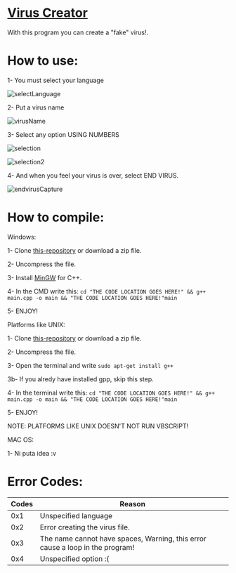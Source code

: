 # [Virus Creator](https://github.com/CosmoXDD/Fake-Virus-Creator)

With this program you can create a "fake" virus!.

# How to use:

1- You must select your language

![selectLanguage](https://raw.githubusercontent.com/CosmoXDD/Prank-Virus-Creator/master/img/1.PNG)

2- Put a virus name

![virusName](https://raw.githubusercontent.com/CosmoXDD/Prank-Virus-Creator/master/img/2.PNG)

3- Select any option USING NUMBERS

![selection](https://raw.githubusercontent.com/CosmoXDD/Prank-Virus-Creator/master/img/3.PNG)

![selection2](https://raw.githubusercontent.com/CosmoXDD/Prank-Virus-Creator/master/img/4.PNG)

4- And when you feel your virus is over, select END VIRUS.

![endvirusCapture](https://raw.githubusercontent.com/CosmoXDD/Prank-Virus-Creator/master/img/5.PNG)

# How to compile:


Windows: 

1- Clone [this-repository](https://github.com/CosmoXDD/Virus-Creator/archive/master.zip) or download a zip file.

2- Uncompress the file.

3- Install [MinGW](http://www.mingw.org/) for C++.

4- In the CMD write this: ```cd "THE CODE LOCATION GOES HERE!" && g++ main.cpp -o main && "THE CODE LOCATION GOES HERE!"main```

5- ENJOY!


Platforms like UNIX: 

1- Clone [this-repository](https://github.com/CosmoXDD/Virus-Creator/archive/master.zip) or download a zip file.

2- Uncompress the file.

3- Open the terminal and write ```sudo apt-get install g++```

3b- If you alredy have installed gpp, skip this step.

4- In the terminal write this: ```cd "THE CODE LOCATION GOES HERE!" && g++ main.cpp -o main && "THE CODE LOCATION GOES HERE!"main```

5- ENJOY!

NOTE: PLATFORMS LIKE UNIX DOESN'T NOT RUN VBSCRIPT!


MAC OS:

1- Ni puta idea :v

# Error Codes:

|Codes | Reason                       
|------|------------------------------|
|0x1   |Unspecified language          |
|0x2   |Error creating the virus file.|
|0x3   |The name cannot have spaces, Warning, this error cause a loop in the program!|
|0x4   |Unspecified option :(|
